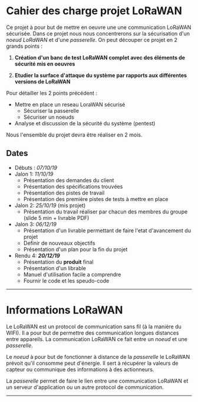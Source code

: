 # Cahier des charge projet LoRaWAN

Ce projet à pour but de mettre en oeuvre une une communication LoRaWAN sécurisée. Dans ce projet nous nous concentrerons sur la sécurisation d'un *noeud LoRaWAN* et d'une *passerelle*. On peut découper ce projet en 2 grands points : 

1. **Création d'un banc de test LoRaWAN complet avec des éléments de sécurité mis en oeuvres**

2. **Etudier la surface d'attaque du système par rapports aux différentes versions de LoRaWAN** 

Pour détailler les 2 points précédent :

- Mettre en place un reseau LoraWAN sécurisé
  - Sécuriser la passerelle
  - Sécuriser un noeuds
- Analyse et discussion de la sécurité du système (pentest) 

Nous l'ensemble du projet devra être réaliser en 2 mois. 
## Dates 
- Débuts : *07/10/19*
- Jalon 1: *11/10/19*
  - Présentation des demandes du client
  - Présentation des spécifications trouvées
  - Présentation des pistes de travail
  - Présentation des première pistes de tests à mettre en place
- Jalon 2: *25/10/19* (mis projet)
  - Présentation du travail réaliser par chacun des membres du groupe (slide 5 min + livrable PDF)  
- Jalon 3: *06/12/19*
  - Présentation d'un livrable permettant de faire l'etat d'avancement du projet
  - Definir de nouveaux objectifs 
  - Présentation d'un plan pour la fin du projet   
- Rendu 4: ***20/12/19***
  - Présentation du **produit** final
  - Présentation d'un librable
  - Manuel d'utilisation facile a comprendre
  - Fournir le code et les speudo-code 

-----

# Informations LoRaWAN

Le LoRaWAN est un protocol de communication sans fil (à la manière du WIFI). Il a pour but de permettre des communication longues distances entre appareils. La communication LoRaWAN ce fait entre un *noeud* et une *passerelle*.

Le *noeud* à pour but de fonctionner à distance de la *passerelle* le LoRaWAN prévoit qu'il consomme peut d'énergie. Il sert à récupérer la valeurs de capteur ou communique des informations à des actionneurs.

La *passerelle* permet de faire le lien entre une communication LoRaWAN et un serveur d'application ou un autre protocol de communication.

-----



